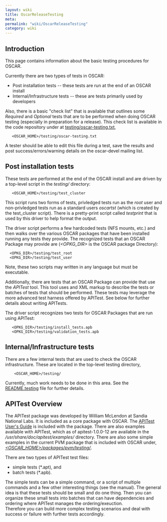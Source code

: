 ```yaml
---
layout: wiki
title: OscarReleaseTesting
meta: 
permalink: "wiki/OscarReleaseTesting"
category: wiki
---
```

<!-- Name: OscarReleaseTesting -->
<!-- Version: 7 -->
<!-- Author: naughtont -->

## Introduction

This page contains information about the basic testing procedures for OSCAR.  

Currently there are two types of tests in OSCAR:
 * Post installation tests -- these tests are run at the end of an OSCAR install
 * Internal/Infrastructure tests -- these are tests primarily used by developers 

Also, there is a basic "check list" that is available that outlines some _Required_
and _Optional_ tests that are to be performed when doing OSCAR testing (especially in
preparation for a release).  This check list is available in the code repository under
at [testing/oscar-testing.txt](https://svn.oscar.openclustergroup.org/svn/oscar/trunk/testing/oscar-testing.txt),

       <OSCAR_HOME>/testing/oscar-testing.txt

A tester should be able to edit this file during a test, save the results and post 
success/errors/warning details on the oscar-devel mailing list.


## Post installation tests

These tests are performed at the end of the OSCAR install and are driven by a top-level
script in the _testing/_ directory:

       <OSCAR_HOME>/testing/test_cluster

This script runs two forms of tests, privledged tests run as the _root_ user and non-privledged tests
run as a standard users _oscartst_ (which is created by the test_cluster script).  There is a pretty-print
script called _testprint_ that is used by this driver to help format the output.  

The driver script performs a few hardcoded tests (NFS mounts, etc.) and then walks over the various OSCAR
packages that have been installed running any tests they provide.  The recognized tests that an OSCAR Package
may provide are (_<OPKG_DIR>_ is the OSCAR package Directory):

      <OPKG_DIR>/testing/test_root
      <OPKG_DIR>/testing/test_user
Note, these two scripts may written in any language but must be executable.  

Additionally, there are tests that an OSCAR Package can provide that use the *APITest* tool.  This
tool uses and XML markup to describe the tests or batches of tests that should be performed.  These tests may leverage the more advanced test harness offered by APITest.  See below for further details
about writing APITests.  

The driver script recognizes two tests for OSCAR Packages that are run using APITest:

       <OPKG_DIR>/testing/install_tests.apb
       <OPKG_DIR>/testing/validation_tests.apb




## Internal/Infrastructure tests

There are a few internal tests that are used to check the OSCAR infrastructure.  These are located in the top-level 
testing directory,

        <OSCAR_HOME>/testing/

Currently, much work needs to be done in this area.  See the [README.testing](https://svn.oscar.openclustergroup.org/svn/oscar/trunk/testing/README.testing) file for further details.



## APITest Overview

The APITest package was developed by William McLendon at Sandia National Labs.  It is included as a core 
package with OSCAR.  The [APITest User's Guide](http://svn.oscar.openclustergroup.org/svn/oscar/trunk/packages/apitest/doc/APItest-userguide-1_0.pdf) is 
included with the package.  There are also examples available with APITest, which as of apitest-1.0.0-12 are 
available in the _/usr/share/doc/apitest/examples/_ directory.
There are also some simple examples in the current PVM package that is included with OSCAR under, [_<OSCAR_HOME>/packages/pvm/testing/_](https://svn.oscar.openclustergroup.org/svn/oscar/trunk/packages/pvm/testing).

There are two types of APITest test files: 
  * simple tests (*.apt), and 
  * batch tests (*.apb).  

The simple tests can be a simple command, or a script of multiple commands and a few other interesting things (see the manual).  The general idea is that these tests should be small and do one thing.  Then you can organize these small tests into batches that can have dependencies and ordering where APITest manages the ordering/exeuction.  
Therefore you can build more complex testing scenarios and deal with success or failure with further tests accordingly.




